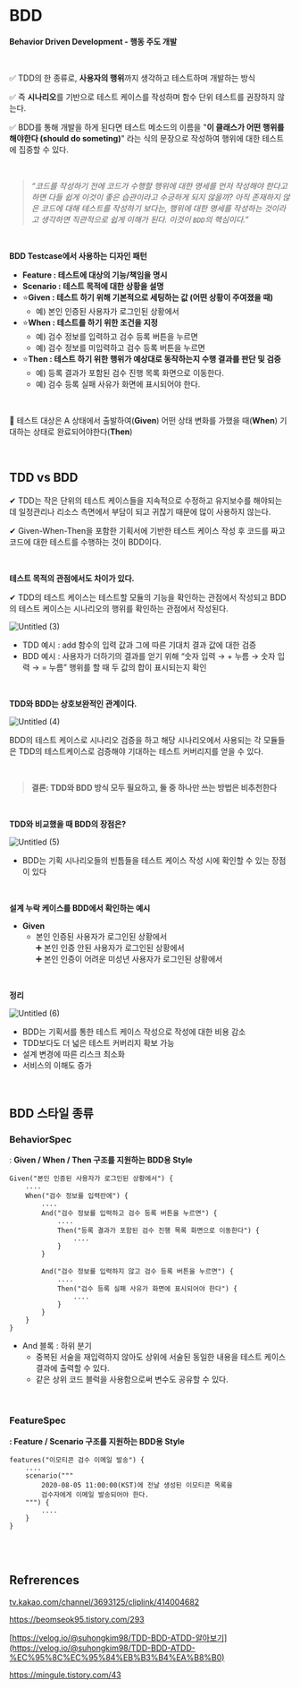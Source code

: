 # BDD

**Behavior Driven Development - 행동 주도 개발**

<br/>

✅ TDD의 한 종류로, **사용자의 행위**까지 생각하고 테스트하며 개발하는 방식

✅ 즉 **시나리오**를 기반으로 테스트 케이스를 작성하며 함수 단위 테스트를 권장하지 않는다.

✅ BDD를 통해 개발을 하게 된다면 테스트 메소드의 이름을 "**이  클래스가 어떤 행위를 해야한다 (should do someting)**" 라는 식의 문장으로 작성하여 행위에 대한 테스트에 집중할 수  있다.

<br/>

> *“코드를 작성하기 전에 코드가 수행할 행위에 대한 명세를 먼저 작성해야 한다고 하면 다들 쉽게 이것이 좋은 습관이라고 수긍하게 되지 않을까? 아직 존재하지 않은 코드에 대해 테스트를 작성하기 보다는, 행위에 대한 명세를 작성하는 것이라고 생각하면 직관적으로 쉽게 이해가 된다. 이것이 `BDD`의 핵심이다.”*
> 

<br/>

**BDD Testcase에서 사용하는 디자인 패턴**

- **Feature : 테스트에 대상의 기능/책임을 명시**
- **Scenario : 테스트 목적에 대한 상황을 설명**
- ⭐**Given : 테스트 하기 위해 기본적으로 세팅하는 값 (어떤 상황이 주여졌을 때)**
    - 예) 본인 인증된 사용자가 로그인된 상황에서
- ⭐**When : 테스트를 하기 위한 조건을 지정**
    - 예) 검수 정보를 입력하고 검수 등록 버튼을 누르면
    - 예) 검수 정보를 미입력하고 검수 등록 버튼을 누르면
- ⭐**Then : 테스트 하기 위한 행위가 예상대로 동작하는지 수행 결과를 판단 및 검증**
    - 예) 등록 결과가 포함된 검수 진행 목록 화면으로 이동한다.
    - 예) 검수 등록 실패 사유가 화면에 표시되어야 한다.

<br/>

📌 테스트 대상은 A 상태에서 출발하여(**Given**) 어떤 상태 변화를 가했을 때(**When**) 기대하는 상태로 완료되어야한다(**Then**)

<br/>

## TDD vs BDD

✔ TDD는 작은 단위의 테스트 케이스들을 지속적으로 수정하고 유지보수를 해야되는 데 일정관리나 리소스 측면에서 부담이 되고 귀찮기 때문에 많이 사용하지 않는다.

✔ Given-When-Then을 포함한 기획서에 기반한 테스트 케이스 작성 후 코드를 짜고 코드에 대한 테스트를 수행하는 것이 BDD이다.

<br/>

**테스트 목적의 관점에서도 차이가 있다.**

✔ TDD의 테스트 케이스는 테스트할 모듈의 기능을 확인하는 관점에서 작성되고 BDD의 테스트 케이스는 시나리오의 행위를 확인하는 관점에서 작성된다.

![Untitled (3)](https://github.com/snghyun331/study-cs/assets/108854903/4561140d-6366-48d4-b45e-59bf519bad05)


- TDD 예시 : add 함수의 입력 값과 그에 따른 기대치 결과 값에 대한 검증
- BDD 예시 : 사용자가 더하기의 결과를 얻기 위해 “숫자 입력 → + 누름 → 숫자 입력 → = 누름” 행위를 할 때 두 값의 합이 표시되는지 확인

<br/>

**TDD와 BDD는 상호보완적인 관계이다.**

![Untitled (4)](https://github.com/snghyun331/study-cs/assets/108854903/6fe2e919-9587-42ae-a5ba-b719b817afe9)


BDD의 테스트 케이스로 시나리오 검증을 하고 해당 시나리오에서 사용되는 각 모듈들은 TDD의 테스트케이스로 검증해야 기대하는 테스트 커버리지를 얻을 수 있다.

<br/>

> **결론: TDD와 BDD 방식 모두 필요하고, 둘 중 하나만 쓰는 방법은 비추천한다**
> 

<br/>

**TDD와 비교했을 때 BDD의 장점은?**

![Untitled (5)](https://github.com/snghyun331/study-cs/assets/108854903/1cb4bc30-aebf-4371-af81-70b66b0b8776)


- BDD는 기획 시나리오들의 빈틈들을 테스트 케이스 작성 시에 확인할 수 있는 장점이 있다

<br/>

**설계 누락 케이스를 BDD에서 확인하는 예시**

- **Given**
    - 본인 인증된 사용자가 로그인된 상황에서 <br/>
    ➕ 본인 인증 안된 사용자가 로그인된 상황에서 <br/>
    ➕ 본인 인증이 어려운 미성년 사용자가 로그인된 상황에서
<br/>

**정리**

![Untitled (6)](https://github.com/snghyun331/study-cs/assets/108854903/108fcfb0-58c1-4a9e-b549-d8d8e3ec71eb)


- BDD는 기획서를 통한 테스트 케이스 작성으로 작성에 대한 비용 감소
- TDD보다도 더 넓은 테스트 커버리지 확보 가능
- 설계 변경에 따른 리스크 최소화
- 서비스의 이해도 증가

<br/>

## BDD 스타일 종류

### BehaviorSpec

: **Given / When / Then 구조를 지원하는 BDD용 Style**

```tsx
Given("본인 인증된 사용자가 로그인된 상황에서") {
    ....
    When("검수 정보를 입력란에") {
        ....
        And("검수 정보를 입력하고 검수 등록 버튼을 누르면") {
            ....
            Then("등록 결과가 포함된 검수 진행 목록 화면으로 이동한다") {
                ....
            }
        }

        And("검수 정보를 입력하지 않고 검수 등록 버튼을 누르면") {
            ....
            Then("검수 등록 실패 사유가 화면에 표시되어야 한다") {
                ....
            }
        }
    }
}
```

- And 블록 : 하위 분기
    - 중복된 서술을 재입력하지 않아도 상위에 서술된 동일한 내용을 테스트 케이스 결과에 출력할 수 있다.
    - 같은 상위 코드 블럭을 사용함으로써 변수도 공유할 수 있다.

<br/>

### FeatureSpec

**: Feature / Scenario 구조를 지원하는 BDD용 Style**

```tsx
features("이모티콘 검수 이메일 발송") {
    ....
    scenario("""
        2020-08-05 11:00:00(KST)에 전날 생성된 이모티콘 목록을 
        검수자에게 이메일 발송되어야 한다.
    """) {
        ....
    }
}
```

<br/>
<br/>

## Refrerences

[tv.kakao.com/channel/3693125/cliplink/414004682](https://tv.kakao.com/channel/3693125/cliplink/414004682)

https://beomseok95.tistory.com/293

[https://velog.io/@suhongkim98/TDD-BDD-ATDD-알아보기](https://velog.io/@suhongkim98/TDD-BDD-ATDD-%EC%95%8C%EC%95%84%EB%B3%B4%EA%B8%B0)

https://mingule.tistory.com/43
